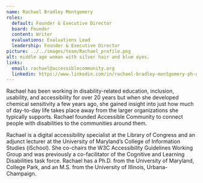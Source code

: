 ```yaml
---
name: Rachael Bradley Montgomery
roles:
  default: Founder & Executive Director
  board: Founder
  content: Writer
  evaluations: Evaluations Lead
  leadership: Founder & Executive Director
picture: ../../images/team/Rachael_profile.png
alt: middle age woman with silver hair and blue eyes.
links:
  email: rachael@accessiblecommunity.org
  linkedin: https://www.linkedin.com/in/rachael-bradley-montgomery-ph-d-6847144/
---
```


Rachael has been working in disability-related education, inclusion, usability, and accessibility for over 20 years but when she developed chemical sensitivity a few years ago, she gained insight into just how much of day-to-day life takes place away from the larger organizations she typically supports. Rachael founded Accessible Community to connect people with disabilities to the communities around them.

Rachael is a digital accessibility specialist at the Library of Congress and an adjunct lecturer at the University of Maryland’s College of Information Studies (iSchool). She co-chairs the W3C Accessibility Guidelines Working Group and was previously a co-facilitator of the Cognitive and Learning Disabilities task force. Rachael has a Ph.D. from the University of Maryland, College Park, and an M.S. from the University of Illinois, Urbana-Champaign.
